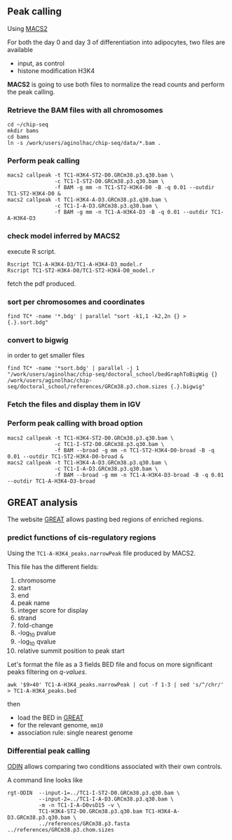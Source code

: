 ## Peak calling

Using [MACS2](https://github.com/taoliu/MACS/)

For both the day 0 and day 3 of differentiation into adipocytes, two files are available

* input, as control
* histone modification H3K4

**MACS2** is going to use both files to normalize the read counts and perform the peak calling.

### Retrieve the BAM files with all chromosomes

```
cd ~/chip-seq
mkdir bams
cd bams
ln -s /work/users/aginolhac/chip-seq/data/*.bam .
```

### Perform peak calling

```
macs2 callpeak -t TC1-H3K4-ST2-D0.GRCm38.p3.q30.bam \
               -c TC1-I-ST2-D0.GRCm38.p3.q30.bam \
               -f BAM -g mm -n TC1-ST2-H3K4-D0 -B -q 0.01 --outdir TC1-ST2-H3K4-D0 &
macs2 callpeak -t TC1-H3K4-A-D3.GRCm38.p3.q30.bam \
               -c TC1-I-A-D3.GRCm38.p3.q30.bam \
               -f BAM -g mm -n TC1-A-H3K4-D3 -B -q 0.01 --outdir TC1-A-H3K4-D3
```

### check model inferred by MACS2

execute R script.

```
Rscript TC1-A-H3K4-D3/TC1-A-H3K4-D3_model.r
Rscript TC1-ST2-H3K4-D0/TC1-ST2-H3K4-D0_model.r
```

fetch the pdf produced.

### sort per chromosomes and coordinates

```
find TC* -name '*.bdg' | parallel "sort -k1,1 -k2,2n {} > {.}.sort.bdg"
```

### convert to bigwig

in order to get smaller files

```
find TC* -name '*sort.bdg' | parallel -j 1 "/work/users/aginolhac/chip-seq/doctoral_school/bedGraphToBigWig {} /work/users/aginolhac/chip-seq/doctoral_school/references/GRCm38.p3.chom.sizes {.}.bigwig"
```

### Fetch the files and display them in IGV

### Perform peak calling with broad option

```
macs2 callpeak -t TC1-H3K4-ST2-D0.GRCm38.p3.q30.bam \
               -c TC1-I-ST2-D0.GRCm38.p3.q30.bam \
               -f BAM --broad -g mm -n TC1-ST2-H3K4-D0-broad -B -q 0.01 --outdir TC1-ST2-H3K4-D0-broad &
macs2 callpeak -t TC1-H3K4-A-D3.GRCm38.p3.q30.bam \
               -c TC1-I-A-D3.GRCm38.p3.q30.bam \
               -f BAM --broad -g mm -n TC1-A-H3K4-D3-broad -B -q 0.01 --outdir TC1-A-H3K4-D3-broad
```


## GREAT analysis

The website [GREAT](http://bejerano.stanford.edu/great/public/html/) allows pasting bed regions of enriched regions.

### predict functions of cis-regulatory regions

Using the `TC1-A-H3K4_peaks.narrowPeak` file produced by MACS2.

This file has the different fields:

1. chromosome
1. start
1. end
1. peak name
1. integer score for display
1. strand
1. fold-change
1. -log<sub>10</sub> pvalue
1. -log<sub>10</sub> qvalue
1. relative summit position to peak start

Let's format the file as a 3 fields BED file and focus on more significant peaks filtering on *q-values*.

```
awk '$9>40' TC1-A-H3K4_peaks.narrowPeak | cut -f 1-3 | sed 's/^/chr/' > TC1-A-H3K4_peaks.bed
```

then  

* load the BED in [GREAT](http://bejerano.stanford.edu/great/public/html/)  
* for the relevant genome, `mm10`  
* association rule: single nearest genome

### Differential peak calling

[ODIN](http://www.regulatory-genomics.org/odin-2/basic-introduction/) allows comparing two conditions associated with their own controls.

A command line looks like
```
rgt-ODIN  --input-1=../TC1-I-ST2-D0.GRCm38.p3.q30.bam \
          --input-2=../TC1-I-A-D3.GRCm38.p3.q30.bam \
          -m -n TC1-I-A-D0vsD15 -v \
          TC1-H3K4-ST2-D0.GRCm38.p3.q30.bam TC1-H3K4-A-D3.GRCm38.p3.q30.bam \
          ../references/GRCm38.p3.fasta ../references/GRCm38.p3.chom.sizes
```
